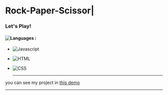 # Rock-Paper-Scissor|
### Let's Play!
#### ![Languages](https://img.shields.io/github/languages/count/zeynab-jalalian/Rock-Paper-Scissor|) :
 - ![Javascript](https://img.shields.io/badge/javascript-yellow)
 - ![HTML](https://img.shields.io/badge/Html-orange)
 - ![CSS](https://img.shields.io/badge/Css-blue)
   
   ---
 you can see my project in [this demo](https://zeynab-jalalian.github.io/Rock-Paper-Scissor|/)
  ___
